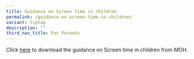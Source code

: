 ```yaml
---
title: Guidance on Screen time in children
permalink: /guidance-on-screen-time-in-children/
variant: tiptap
description: ""
third_nav_title: For Parents
---
```

<p>Click <a href="/files/Guidance_on_Screen_Use_in_Children_MOH__2025_.pdf" rel="noopener nofollow" target="_blank">here</a> to
download the guidance on Screen time in children from MOH.</p>